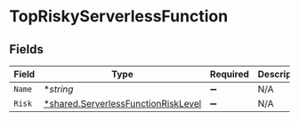 # TopRiskyServerlessFunction


## Fields

| Field                                                                                     | Type                                                                                      | Required                                                                                  | Description                                                                               |
| ----------------------------------------------------------------------------------------- | ----------------------------------------------------------------------------------------- | ----------------------------------------------------------------------------------------- | ----------------------------------------------------------------------------------------- |
| `Name`                                                                                    | **string*                                                                                 | :heavy_minus_sign:                                                                        | N/A                                                                                       |
| `Risk`                                                                                    | [*shared.ServerlessFunctionRiskLevel](../../models/shared/serverlessfunctionrisklevel.md) | :heavy_minus_sign:                                                                        | N/A                                                                                       |